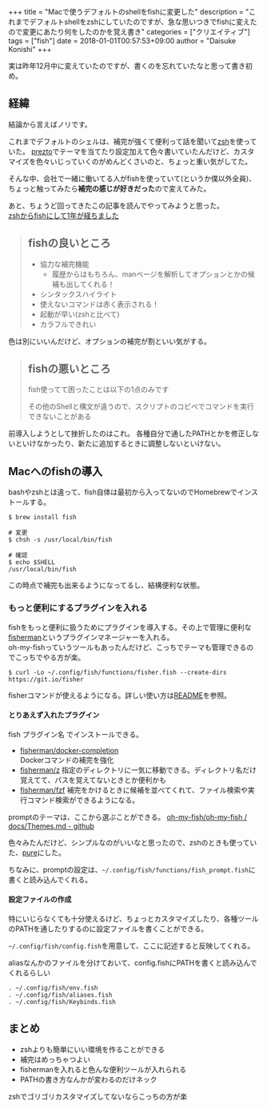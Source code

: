 +++
title = "Macで使うデフォルトのshellをfishに変更した"
description = "これまでデフォルトshellをzshにしていたのですが、急な思いつきでfishに変えたので変更にあたり何をしたのかを覚え書き"
categories = ["クリエイティブ"]
tags = ["fish"]
date = 2018-01-01T00:57:53+09:00
author = "Daisuke Konishi"
+++

実は昨年12月中に変えていたのですが、書くのを忘れていたなと思って書き初め。

## 経緯
結論から言えばノリです。

これまでデフォルトのシェルは、補完が強くて便利って話を聞いて[zsh](http://www.zsh.org/)を使っていた。
[prezto](https://github.com/sorin-ionescu/prezto)でテーマを当てたり設定加えて色々書いていたんだけど、カスタマイズを色々いじっていくのがめんどくさいのと、ちょっと重い気がしてた。

そんな中、会社で一緒に働いてる人がfishを使っていて(というか僕以外全員)、ちょっと触ってみたら**補完の感じが好きだった**ので変えてみた。

あと、ちょうど回ってきたこの記事を読んでやってみようと思った。  
[zshからfishにして1年が経ちました](http://deepblue-will.hatenablog.com/entry/fish)

> ## fishの良いところ
> - 協力な補完機能
>     - 履歴からはもちろん、manページを解析してオプションとかの候補も出してくれる！
> - シンタックスハイライト
> - 使えないコマンドは赤く表示される！
> - 起動が早い(zshと比べて)
> - カラフルできれい

色は別にいいんだけど、オプションの補完が割といい気がする。

> ## fishの悪いところ
> fish使ってて困ったことは以下の1点のみです
>
> その他のShellと構文が違うので、スクリプトのコピペでコマンドを実行できないことがある

前導入しようとして挫折したのはこれ。
各種自分で通したPATHとかを修正しないといけなかったり、新たに追加するときに調整しないといけない。

## Macへのfishの導入

bashやzshとは違って、fish自体は最初から入ってないのでHomebrewでインストールする。

```
$ brew install fish
```

```
# 変更
$ chsh -s /usr/local/bin/fish

# 確認
$ echo $SHELL
/usr/local/bin/fish
```

この時点で補完も出来るようになってるし、結構便利な状態。

### もっと便利にするプラグインを入れる
fishをもっと便利に扱うためにプラグインを導入する。その上で管理に便利な[fisherman](https://github.com/fisherman/fisherman)というプラグインマネージャーを入れる。  
oh-my-fishっていうツールもあったんだけど、こっちでテーマも管理できるのでこっちでやる方が楽。

```
$ curl -Lo ~/.config/fish/functions/fisher.fish --create-dirs https://git.io/fisher
```

fisherコマンドが使えるようになる。詳しい使い方は[README](https://github.com/fisherman/fisherman/blob/master/README.md)を参照。

#### とりあえず入れたプラグイン
fish プラグイン名 でインストールできる。

- [fisherman/docker-completion](https://github.com/fisherman/docker-completion)  
Dockerコマンドの補完を強化
- [fisherman/z](https://github.com/fisherman/z)
指定のディレクトリに一気に移動できる。ディレクトリ名だけ覚えてて、パスを覚えてないときとか便利かも
- [fisherman/fzf](https://github.com/fisherman/fzf)
補完をかけるときに候補を並べてくれて、ファイル検索や実行コマンド検索ができるようになる。

promptのテーマは、ここから選ぶことができる。
[oh-my-fish/oh-my-fish / docs/Themes.md - github](https://github.com/oh-my-fish/oh-my-fish/blob/master/docs/Themes.md)

色々みたんだけど、シンプルなのがいいなと思ったので、zshのときも使っていた、[pure](https://github.com/rafaelrinaldi/pure)にした。

ちなみに、promptの設定は、``~/.config/fish/functions/fish_prompt.fish``に書くと読み込んでくれる。

#### 設定ファイルの作成
特にいじらなくても十分使えるけど、ちょっとカスタマイズしたり、各種ツールのPATHを通したりするのに設定ファイルを書くことができる。

``~/.config/fish/config.fish``を用意して、ここに記述すると反映してくれる。

aliasなんかのファイルを分けておいて、config.fishにPATHを書くと読み込んでくれるらしい

```
. ~/.config/fish/env.fish
. ~/.config/fish/aliases.fish
. ~/.config/fish/Keybinds.fish
```

## まとめ

- zshよりも簡単にいい環境を作ることができる
- 補完はめっちゃつよい
- fishermanを入れると色んな便利ツールが入れられる
- PATHの書き方なんかが変わるのだけネック

zshでゴリゴリカスタマイズしてないならこっちの方が楽